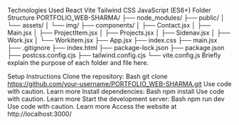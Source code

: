 Technologies Used
React
Vite
Tailwind CSS
JavaScript (ES6+)
Folder Structure
PORTFOLIO_WEB-SHARMA/
├── node_modules/
├── public/
│   └── assets/
│   └── img/
├── components/
│   ├── Contact.jsx
│   ├── Main.jsx
│   ├── ProjectItem.jsx
│   ├── Projects.jsx
│   ├── Sidenav.jsx
│   ├── Work.jsx
│   └── Workitem.jsx
├── App.jsx
├── index.css
├── main.jsx
├── .gitignore
├── index.html
├── package-lock.json
├── package.json
├── postcss.config.cjs
├── tailwind.config.cjs
└── vite.config.js
Briefly explain the purpose of each folder and file here.

Setup Instructions
Clone the repository:
Bash
git clone https://github.com/your-username/PORTFOLIO_WEB-SHARMA.git
Use code with caution. Learn more
Install dependencies:
Bash
npm install
Use code with caution. Learn more
Start the development server:
Bash
npm run dev
Use code with caution. Learn more
Access the website at http://localhost:3000/

